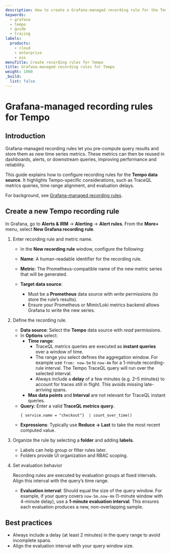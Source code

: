 ```yaml
---
description: How to create a Grafana-managed recording rule for the Tempo datasource.
keywords:
  - grafana
  - tempo
  - guide
  - tracing
labels:
  products:
    - cloud
    - enterprise
    - oss
menuTitle: Create recording rules for Tempo
title: Grafana-managed recording rules for Tempo
weight: 1000
_build:
  list: false
---
```


# Grafana-managed recording rules for Tempo

## Introduction

Grafana-managed recording rules let you pre-compute query results and store them as new time series metrics. These metrics can then be reused in dashboards, alerts, or downstream queries, improving performance and reliability.

This guide explains how to configure recording rules for the **Tempo data source**. It highlights Tempo-specific considerations, such as TraceQL metrics queries, time range alignment, and evaluation delays.

For background, see [Grafana-managed recording rules](https://grafana.com/docs/grafana/latest/alerting/alerting-rules/create-recording-rules/create-grafana-managed-recording-rules/).

## Create a new Tempo recording rule

In Grafana, go to **Alerts & IRM** → **Alerting** → **Alert rules**. From the **More+** menu, select **New Grafana recording rule**.

1. Enter recording rule and metric name.

    - In the **New recording rule** window, configure the following:

    - **Name**: A human-readable identifier for the recording rule.
    - **Metric**: The Prometheus-compatible name of the new metric series that will be generated.
    - **Target data source**:
        - Must be a **Prometheus** data source with *write* permissions (to store the rule’s results).
        - Ensure your Prometheus or Mimir/Loki metrics backend allows Grafana to write the new series.


1. Define the recording rule.

    - **Data source**: Select the **Tempo** data source with *read* permissions.
    - In **Options** select:
        - **Time range**:
            - TraceQL metrics queries are executed as **instant queries** over a window of time.
            - The range you select defines the aggregation window. For example use `from: now-5m` to `now-4m` for a 1-minute recording-rule interval. The Tempo TraceQL query will run over the selected interval.
            - Always include a **delay** of a few minutes (e.g. 2–5 minutes) to account for traces still in flight. This avoids missing late-arriving spans.
        - **Max data points** and **Interval** are not relevant for TraceQL instant queries.
    - **Query**: Enter a valid **TraceQL metrics query**.
        ```
        { service.name = "checkout"}  | count_over_time()
        ```
    - **Expressions**: Typically use **Reduce → Last** to take the most recent computed value.

1. Organize the rule by selecting a **folder** and adding **labels**.

    - Labels can help group or filter rules later.
    - Folders provide UI organization and RBAC scoping.

1. Set evaluation behavior

    Recording rules are executed by evaluation groups at fixed intervals. Align this interval with the query’s time range.

    - **Evaluation interval**: Should equal the size of the query window. For example, if your query covers `now-5m`..`now-4m` (1-minute window with 4-minute delay), use a **1-minute evaluation interval**. This ensures each evaluation produces a new, non-overlapping sample.


## Best practices

- Always include a delay (at least 2 minutes) in the query range to avoid incomplete spans.
- Align the evaluation interval with your query window size.

